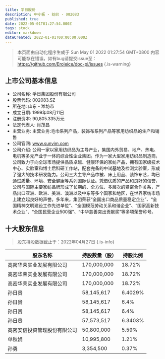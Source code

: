 ```yaml
---
title: 孚日股份
description: 中小板 - 纺织 - 002083
published: true
date: 2022-05-01T01:27:54.000Z
tags: stock
editor: markdown
dateCreated: 2022-01-01T00:00:00.000Z
---
```


> 本页面由自动化程序生成于 Sun May 01 2022 01:27:54 GMT+0800
> 内容可能存在错误，如有bug请提交issue至：https://github.com/Eroleice/doc-pi/issues
{.is-warning}

## 上市公司基本信息
- 公司名称: 孚日集团股份有限公司
- 股票代码: 002083.SZ
- 所在地: 山东 - 潍坊市
- 成立日期: 1999年08月11日
- 注册资本: 90,805.335万元
- 法定代表人: 肖茂昌
- 主营业务: 主营业务:毛巾系列产品，装饰布系列产品等家用纺织品的生产和销售
- 公司官网: www.sunvim.com
- 公司介绍: 公司一家以家用纺织品为主导产业，集国内外贸易、地产、热电、电机等多元产业于一体的综合性企业集团。作为一家大型家用纺织品制造商，公司致力于向全球市场提供品质卓越、健康环保的家纺产品，拥有国家级技术中心、实验室和博士后科研工作站，配套完备的中试基地及检测实验室，形成了强大的技术研发能力。公司三大主导产品巾被、床上用品、装饰布艺，均已通过质量、环境、安全健康等系列国际认证。凭借优质的产品和良好的信誉，公司与国际主要家纺品牌形成了长期的、全方位、多层次的紧密合作关系，产品出口亚洲、欧洲、美洲、澳洲以及中东等多个国家和地区，在世界家纺市场上建立起良好的声誉。多年来，集团荣获“全国出口商品质量稳定企业”、“全国精神文明建设工作先进单位”、“全国模范劳动关系和谐企业”、“国家高新技术企业”、“全国民营企业500强”、“中华慈善突出贡献奖”等多项荣誉称号。


## 十大股东信息
> 股东持股数据截止于：2022年04月27日
{.is-info}

| 股东名称 | 持股数量（股） | 持股比例 |
| --- | --- | --- |
| 高密华荣实业发展有限公司 | 170,000,000 | 18.72% |
| 高密华荣实业发展有限公司 | 170,000,000 | 18.72% |
| 高密华荣实业发展有限公司 | 170,000,000 | 18.72% |
| 孙日贵 | 58,145,617 | 6.4029% |
| 孙日贵 | 58,145,617 | 6.4% |
| 孙日贵 | 58,145,617 | 6.4% |
| 孙日贵 | 57,573,517 | 6.3403% |
| 高密安信投资管理股份有限公司 | 50,800,000 | 5.59% |
| 单秋娟 | 10,995,800 | 1.21% |
| 孙勇 | 3,354,500 | 0.37% |




